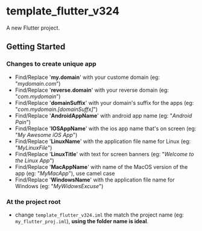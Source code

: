 # template_flutter_v324

A new Flutter project.

## Getting Started

### Changes to create unique app

- Find/Replace '**my.domain**' with your custome domain (eg: "*mydomain.com*")
- Find/Replace '**reverse.domain**' with your reverse domain (eg: "*com.mydomain*")
- Find/Replace '**domainSuffix**' with your domain's suffix for the apps (eg: "*com.mydomain.[domainSuffx]*")
- Find/Replace '**AndroidAppName**' with android app name (eg: "*Android Pain*")
- Find/Replace '**IOSAppName**' with the ios app name that's on screen (eg: "*My Awesome iOS App*")
- Find/Replace '**LinuxName**' with the application file name for Linux (eg: "*MyLinuxFile*")
- Find/Replace '**LinuxTitle**' with text for screen banners (eg: "*Welcome to the Linux App*")
- Find/Replace '**MacAppName**' with name of the MacOS version of the app (eg: "*MyMacApp*"), use camel case
- Find/Replace '**WindowsName**' with the application file name for Windows (eg: "*MyWidowsExcuse*")

### At the project root

- change ```template_flutter_v324.iml``` the match the project name (eg: ```my_flutter_proj.iml```), **using the folder name is ideal**.
